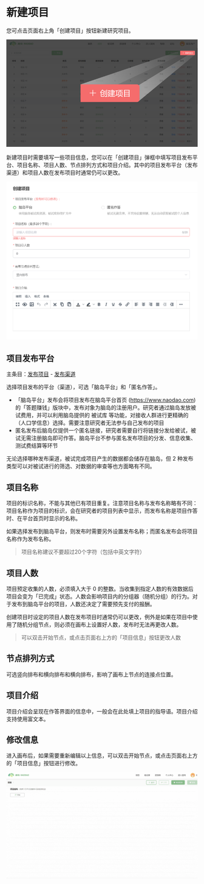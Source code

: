 # 新建项目 <!-- {docsify-ignore-all} -->

您可点击页面右上角「创建项目」按钮新建研究项目。

![](imgs/projects1-1/Frame%2015.png)

新建项目时需要填写一些项目信息，您可以在「创建项目」弹框中填写项目发布平台、项目名称、项目人数、节点排列方式和项目介绍。其中的项目发布平台（发布渠道）和项目人数在发布项目时通常仍可以更改。

![](imgs/projects1-1/image.png)

## 项目发布平台

主条目：[发布项目](project1-3.md) - [发布渠道](project1-3.md#发布渠道)

选择项目发布的平台（渠道），可选「脑岛平台」和「匿名作答」。

* 「脑岛平台」发布会将项目发布在脑岛平台首页 (https://www.naodao.com) 的「答题赚钱」版块中，发布对象为脑岛的注册用户。研究者通过脑岛发放被试费用，并可以利用脑岛提供的 被试库 等功能，对接收人群进行更精确的（人口学信息）选择。需要注意研究者无法参与自己发布的项目
* 匿名发布后脑岛仅提供一个匿名链接，研究者需要自行将链接分发给被试，被试无需注册脑岛即可作答。脑岛平台不参与匿名发布项目的分发、信息收集、测试费结算等环节

无论选择哪种发布渠道，被试完成项目产生的数据都会储存在脑岛，但 2 种发布类型可以对被试进行的筛选、对数据的审查等也方面略有不同。

## 项目名称

项目的标识名称，不能与其他已有项目重复。注意项目名称与发布名称略有不同：项目名称作为项目的标识，会在研究者的项目列表中显示，而发布名称是项目作答时、在平台首页时显示的名称。

如果选择发布到脑岛平台，则发布时需要另外设置发布名称；而匿名发布会将项目名称作为发布名称。

> 项目名称建议不要超过20个字符（包括中英文字符）

## 项目人数

项目预定收集的人数，必须填入大于 0 的整数。当收集到指定人数的有效数据后项目会变为「已完成」状态。人数会影响项目内的分组器（随机分组）的行为。对于发布到脑岛平台的项目，人数还决定了需要预先支付的报酬。

创建项目时设定的项目人数在发布项目时通常仍可以更改，例外是如果在项目中使用了随机分组节点，则必须在画布上设置好人数，发布时无法再更改人数。

> 可以双击开始节点，或点击页面右上方的「项目信息」按钮更改人数

## 节点排列方式

可选竖向排布和横向排布和横向排布，影响了画布上节点的连接点位置。

## 项目介绍

项目介绍会呈现在作答界面的信息中，一般会在此处填上项目的指导语。项目介绍支持使用富文本。

## 修改信息

进入画布后，如果需要重新编辑以上信息，可以双击开始节点，或点击页面右上方的「项目信息」按钮进行修改。

![](imgs/projects1-1/6-1.1.gif)